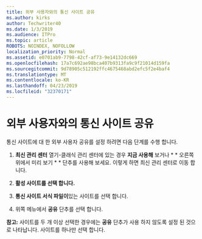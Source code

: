 ```yaml
---
title: 외부 사용자와의 통신 사이트 공유
ms.author: kirks
author: Techwriter40
ms.date: 1/3/2019
ms.audience: ITPro
ms.topic: article
ROBOTS: NOINDEX, NOFOLLOW
localization_priority: Normal
ms.assetid: e0701ab9-7798-42cf-af73-9e14132dc669
ms.openlocfilehash: 17a7c692ae98bca407b9313fa9c9f21014d159fa
ms.sourcegitcommit: 9d78905c512192ffc4675468abd2efc5f2e4baf4
ms.translationtype: MT
ms.contentlocale: ko-KR
ms.lasthandoff: 04/23/2019
ms.locfileid: "32370171"
---
```

# <a name="share-a-communication-site-with-external-users"></a>외부 사용자와의 통신 사이트 공유

통신 사이트에 대 한 외부 사용자 공유를 설정 하려면 다음 단계를 수행 합니다. 
  
1. **최신 관리 센터** 열기-클래식 관리 센터에 있는 경우 **지금 사용해** 보거나 * * 오른쪽 위에서 미리 보기 * * 단추를 사용해 보세요. 이렇게 하면 최신 관리 센터로 이동 합니다. 
  
2. **활성 사이트를 선택 합니다.**
  
3. **통신 사이트 서식 파일이**있는 사이트를 선택 합니다. 
  
4. 위쪽 메뉴에서 **공유** 단추를 선택 합니다. 
  
 **참고:** 사이트를 두 개 이상 선택한 경우에는 **공유** 단추가 사용 하지 않도록 설정 된 것으로 나타납니다. 사이트를 하나만 선택 합니다. 
  


